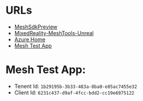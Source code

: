 # URLs
- [MeshSdkPreview](https://github.com/directivegames/MeshSdkPreview)
- [MixedReality-MeshTools-Unreal](https://dev.azure.com/AnalogShared/_git/MixedReality-MeshTools-Unreal)
- [Azure Home](https://portal.azure.com/#home)
- [Mesh Test App](https://portal.azure.com/#blade/Microsoft_AAD_RegisteredApps/ApplicationMenuBlade/Overview/appId/6231c437-d9af-4fcc-bdd2-cc19e6975122/isMSAApp/)

# Mesh Test App:
- Tenent Id: `1b29195b-3b33-483a-8ba0-e85ac7455e32`
- Client Id: `6231c437-d9af-4fcc-bdd2-cc19e6975122`
